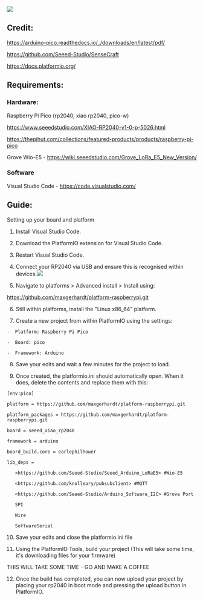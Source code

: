 ![](https://lh3.googleusercontent.com/EEbDC9FdasF8s3iLihuyjluvaMzFgwpuJ86ufD7u7NC-W0UEsnlTmOrpIezgrSYoG2-G4NJqgz9zuQHlUSEld7ig3VEhmmdE0VI2Mfp66e7jYSIhdlrNMviLHrBugtGA9HMuNPdkaE-i5aHahOkNifrUG6blBO_6ktR-7-ggCcWJCZH3KAJ475IYRw)

Credit:
-------

<https://arduino-pico.readthedocs.io/_/downloads/en/latest/pdf/>

<https://github.com/Seeed-Studio/SenseCraft>

<https://docs.platformio.org/>

Requirements:
-------------

### Hardware:

Raspberry Pi Pico (rp2040, xiao rp2040, pico-w)

<https://www.seeedstudio.com/XIAO-RP2040-v1-0-p-5026.html>

<https://thepihut.com/collections/featured-products/products/raspberry-pi-pico>

Grove Wio-E5 - <https://wiki.seeedstudio.com/Grove_LoRa_E5_New_Version/>

### Software

Visual Studio Code - <https://code.visualstudio.com/>

Guide:
------

Setting up your board and platform

1.  Install Visual Studio Code.

2.  Download the PlatformIO extension for Visual Studio Code.

3.  Restart Visual Studio Code.

4.  Connect your RP2040 via USB and ensure this is recognised within devices.![](https://lh3.googleusercontent.com/BKcTg5C8VYRCuXZbfPbYrbCyClI0kSfeosEB7qxXuWFFQZVH6qG0Ex5kuU1HrLA4WikjHt8ZVpG7jScCygmwqTQZWiFZ68WyKhYf5iyyRmvpmg-xMOM1MCPP4qDFMn7uzZJssYVhmIa-awkAJFDHr6Wp8lkBG8LN2l7rJxTESj9t_fKV1v9cyvwZvQ)

5.  Navigate to platforms > Advanced install > Install using:

https://github.com/maxgerhardt/platform-raspberrypi.git

6.  Still within platforms, install the "Linux x86_64" platform.

7.  Create a new project from within PlatformIO using the settings:

```
-  Platform: Raspberry Pi Pico

-  Board: pico

-  Framework: Arduino
```

8.  Save your edits and wait a few minutes for the project to load.

9.  Once created, the platformio.ini should automatically open. When it does, delete the contents and replace them with this:

```
[env:pico]

platform = https://github.com/maxgerhardt/platform-raspberrypi.git

platform_packages = https://github.com/maxgerhardt/platform-raspberrypi.git

board = seeed_xiao_rp2040

framework = arduino

board_build.core = earlephilhower

lib_deps =

   <https://github.com/Seeed-Studio/Seeed_Arduino_LoRaE5> #Wio-E5

   <https://github.com/knolleary/pubsubclient> #MQTT

   <https://github.com/Seeed-Studio/Arduino_Software_I2C> #Grove Port

   SPI

   Wire

   SoftwareSerial
```

10.  Save your edits and close the platformio.ini file

11.  Using the PlatformIO Tools, build your project (This will take some time, it's downloading files for your firmware)

THIS WILL TAKE SOME TIME - GO AND MAKE A COFFEE

12.  Once the build has completed, you can now upload your project by placing your rp2040 in boot mode and pressing the upload button in PlatformIO.
